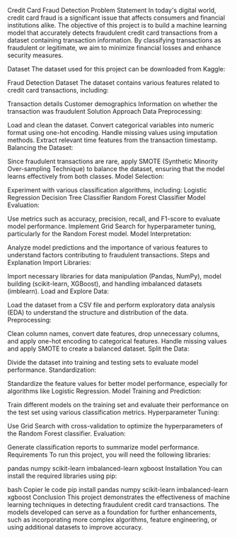 Credit Card Fraud Detection
Problem Statement
In today's digital world, credit card fraud is a significant issue that affects consumers and financial institutions alike. The objective of this project is to build a machine learning model that accurately detects fraudulent credit card transactions from a dataset containing transaction information. By classifying transactions as fraudulent or legitimate, we aim to minimize financial losses and enhance security measures.

Dataset
The dataset used for this project can be downloaded from Kaggle:

Fraud Detection Dataset
The dataset contains various features related to credit card transactions, including:

Transaction details
Customer demographics
Information on whether the transaction was fraudulent
Solution Approach
Data Preprocessing:

Load and clean the dataset.
Convert categorical variables into numeric format using one-hot encoding.
Handle missing values using imputation methods.
Extract relevant time features from the transaction timestamp.
Balancing the Dataset:

Since fraudulent transactions are rare, apply SMOTE (Synthetic Minority Over-sampling Technique) to balance the dataset, ensuring that the model learns effectively from both classes.
Model Selection:

Experiment with various classification algorithms, including:
Logistic Regression
Decision Tree Classifier
Random Forest Classifier
Model Evaluation:

Use metrics such as accuracy, precision, recall, and F1-score to evaluate model performance.
Implement Grid Search for hyperparameter tuning, particularly for the Random Forest model.
Model Interpretation:

Analyze model predictions and the importance of various features to understand factors contributing to fraudulent transactions.
Steps and Explanation
Import Libraries:

Import necessary libraries for data manipulation (Pandas, NumPy), model building (scikit-learn, XGBoost), and handling imbalanced datasets (imblearn).
Load and Explore Data:

Load the dataset from a CSV file and perform exploratory data analysis (EDA) to understand the structure and distribution of the data.
Preprocessing:

Clean column names, convert date features, drop unnecessary columns, and apply one-hot encoding to categorical features.
Handle missing values and apply SMOTE to create a balanced dataset.
Split the Data:

Divide the dataset into training and testing sets to evaluate model performance.
Standardization:

Standardize the feature values for better model performance, especially for algorithms like Logistic Regression.
Model Training and Prediction:

Train different models on the training set and evaluate their performance on the test set using various classification metrics.
Hyperparameter Tuning:

Use Grid Search with cross-validation to optimize the hyperparameters of the Random Forest classifier.
Evaluation:

Generate classification reports to summarize model performance.
Requirements
To run this project, you will need the following libraries:

pandas
numpy
scikit-learn
imbalanced-learn
xgboost
Installation
You can install the required libraries using pip:

bash
Copier le code
pip install pandas numpy scikit-learn imbalanced-learn xgboost
Conclusion
This project demonstrates the effectiveness of machine learning techniques in detecting fraudulent credit card transactions. The models developed can serve as a foundation for further enhancements, such as incorporating more complex algorithms, feature engineering, or using additional datasets to improve accuracy.
